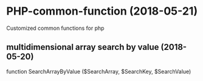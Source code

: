 # PHP-common-function (2018-05-21)

Customized common functions for php

## multidimensional array search by value (2018-05-20)

function SearchArrayByValue ($SearchArray, $SearchKey, $SearchValue)